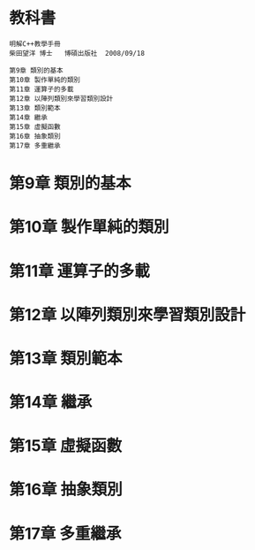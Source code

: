 # 教科書
```
明解C++教學手冊
柴田望洋 博士   博碩出版社  2008/09/18

第9章 類別的基本
第10章 製作單純的類別
第11章 運算子的多載
第12章 以陣列類別來學習類別設計
第13章 類別範本
第14章 繼承
第15章 虛擬函數
第16章 抽象類別
第17章 多重繼承
```
# 第9章 類別的基本
# 第10章 製作單純的類別
# 第11章 運算子的多載
# 第12章 以陣列類別來學習類別設計
# 第13章 類別範本
# 第14章 繼承
# 第15章 虛擬函數
# 第16章 抽象類別
# 第17章 多重繼承
